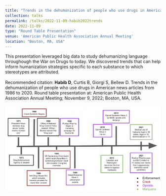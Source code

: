 ```yaml
---	
title: "Trends in the dehumanization of people who use drugs in American news articles from 1986 to 2020"	
collection: talks	
permalink: /talks/2022-11-09-habib2022trends
date: 2022-11-09
type: "Round Table Presentation"
venue: 'American Public Health Association Annual Meeting'
location: "Boston, MA, USA"
---	
```

This presentation leveraged big data to study dehumanizing language throughough the War on Drugs to today. We discovered trends that can help inform humanization strategies specific to each substance to which stereotypes are attributed.
<br><br>
Recommended citation: **Habib D**, Curtis B, Giorgi S, Bellew D. Trends in the dehumanization of people who use drugs in American news articles from 1986 to 2020. Round table presentation at: American Public Health Association Annual Meeting; November 9, 2022; Boston, MA, USA.
<br><br>
![Timeline of Key Drug-Related Events from 1971 to 2021](../images/habib2022trends.png)

